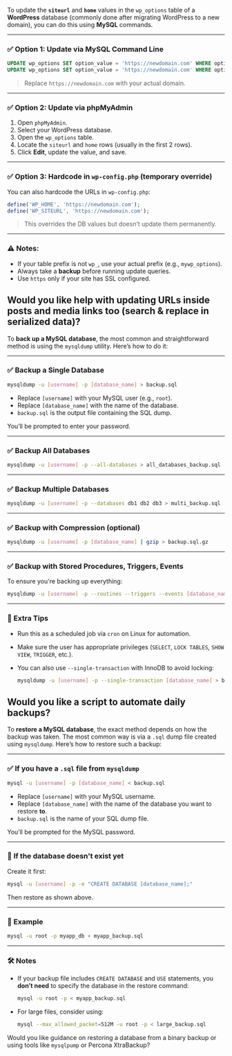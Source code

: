 To update the **`siteurl`** and **`home`** values in the `wp_options` table of a **WordPress** database (commonly done after migrating WordPress to a new domain), you can do this using **MySQL** commands.

---

### ✅ **Option 1: Update via MySQL Command Line**

```sql
UPDATE wp_options SET option_value = 'https://newdomain.com' WHERE option_name = 'siteurl';
UPDATE wp_options SET option_value = 'https://newdomain.com' WHERE option_name = 'home';
```

> Replace `https://newdomain.com` with your actual domain.

---

### ✅ **Option 2: Update via phpMyAdmin**

1. Open `phpMyAdmin`.
2. Select your WordPress database.
3. Open the `wp_options` table.
4. Locate the `siteurl` and `home` rows (usually in the first 2 rows).
5. Click **Edit**, update the value, and save.

---

### ✅ **Option 3: Hardcode in `wp-config.php` (temporary override)**

You can also hardcode the URLs in `wp-config.php`:

```php
define('WP_HOME', 'https://newdomain.com');
define('WP_SITEURL', 'https://newdomain.com');
```

> This overrides the DB values but doesn’t update them permanently.

---

### ⚠️ Notes:

* If your table prefix is not `wp_`, use your actual prefix (e.g., `mywp_options`).
* Always take a **backup** before running update queries.
* Use `https` only if your site has SSL configured.

Would you like help with updating URLs inside posts and media links too (search & replace in serialized data)?
---
To **back up a MySQL database**, the most common and straightforward method is using the `mysqldump` utility. Here’s how to do it:

---

### ✅ **Backup a Single Database**

```bash
mysqldump -u [username] -p [database_name] > backup.sql
```

* Replace `[username]` with your MySQL user (e.g., `root`).
* Replace `[database_name]` with the name of the database.
* `backup.sql` is the output file containing the SQL dump.

You’ll be prompted to enter your password.

---

### ✅ **Backup All Databases**

```bash
mysqldump -u [username] -p --all-databases > all_databases_backup.sql
```

---

### ✅ **Backup Multiple Databases**

```bash
mysqldump -u [username] -p --databases db1 db2 db3 > multi_backup.sql
```

---

### ✅ **Backup with Compression (optional)**

```bash
mysqldump -u [username] -p [database_name] | gzip > backup.sql.gz
```

---

### ✅ **Backup with Stored Procedures, Triggers, Events**

To ensure you're backing up everything:

```bash
mysqldump -u [username] -p --routines --triggers --events [database_name] > full_backup.sql
```

---

### 📌 Extra Tips

* Run this as a scheduled job via `cron` on Linux for automation.
* Make sure the user has appropriate privileges (`SELECT`, `LOCK TABLES`, `SHOW VIEW`, `TRIGGER`, etc.).
* You can also use `--single-transaction` with InnoDB to avoid locking:

  ```bash
  mysqldump -u [username] -p --single-transaction [database_name] > backup.sql
  ```

Would you like a script to automate daily backups?
---
To **restore a MySQL database**, the exact method depends on how the backup was taken. The most common way is via a `.sql` dump file created using `mysqldump`. Here’s how to restore such a backup:

---

### ✅ **If you have a `.sql` file from `mysqldump`**

```bash
mysql -u [username] -p [database_name] < backup.sql
```

* Replace `[username]` with your MySQL username.
* Replace `[database_name]` with the name of the database you want to restore **to**.
* `backup.sql` is the name of your SQL dump file.

You’ll be prompted for the MySQL password.

---

### 📌 **If the database doesn't exist yet**

Create it first:

```bash
mysql -u [username] -p -e "CREATE DATABASE [database_name];"
```

Then restore as shown above.

---

### 🧠 Example

```bash
mysql -u root -p myapp_db < myapp_backup.sql
```

---

### 🛠️ Notes

* If your backup file includes `CREATE DATABASE` and `USE` statements, you **don’t need** to specify the database in the restore command:

  ```bash
  mysql -u root -p < myapp_backup.sql
  ```

* For large files, consider using:

  ```bash
  mysql --max_allowed_packet=512M -u root -p < large_backup.sql
  ```

Would you like guidance on restoring a database from a binary backup or using tools like `mysqlpump` or Percona XtraBackup?

